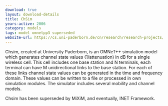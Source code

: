 ```yaml
---
download: true
layout: download-details
title: ChSim
years-active: 2006
category: models
tags: model omnetpp3 superseded
website-url: https://cs.uni-paderborn.de/cn/research/research-projects/completed-projects/chsim/
---
```


Chsim, created at University Paderborn, is an OMNeT++ simulation model  which
generates channel state values (1/attenuation) in dB for a single wireless cell.
This cell includes one base station and N terminals, each terminal can have M
unidirectional links to the base station. For each of these links channel state
values can be generated in the time and frequency domain. These values can be
written to a file or processed in own simulation modules. The simulator includes
several mobility and channel models.

Chsim has been superseded by MiXiM, and eventually, INET Framework.
